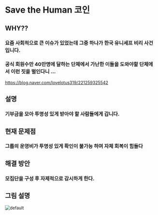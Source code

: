 # Save the Human 코인


## WHY??
### 요즘 사회적으로 큰 이슈가 있었는데 그중 하나가 한국 유니세프 비리 사건 입니다.
### 공식 회원수만 40만명에 달하는 단체에서 가난한 이들을 도와야할 단체에서 이런 짓을 벌인다니 ...

https://blog.naver.com/lovelotus319/221259325542

## 설명
### 기부금을 모아 투명성 있게 받아야 할 사람들에게 갑니다.

## 현재 문제점
### 그룹의 운영비가 투명성 있게 확인이 불가능 하며 자체 회복이 힘들다

## 해결 방안
### 모집단을 구성 후 자제적으로 감시하게 한다.

## 그림 설명
![default](https://user-images.githubusercontent.com/44366231/47360667-08f9c980-d70b-11e8-8dfc-51e915b75b61.png)
